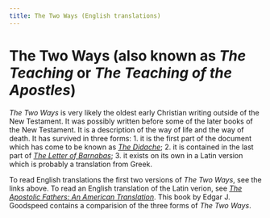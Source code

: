 ```yaml
---
title: The Two Ways (English translations)
---
```


# The Two Ways (also known as *The Teaching* or *The Teaching of the Apostles*)

*The Two Ways* is very likely the oldest early Christian writing outside of the New Testament. It was possibly written before some of the later books of the New Testament.  It is a description of the way of life and the way of death. It has survived in three forms: 1. it is the first part of the document which has come to be known as [*The Didache*](didache.html); 2. it is contained in the last part of [*The Letter of Barnabas*](barnabas.html); 3. it exists on its own in a Latin version which is probably a translation from Greek.

To read English translations the first two versions of *The Two Ways*, see the links above. To read an English translation of the Latin verion, see [*The Apostolic Fathers: An American Translation*](goodspeedapostolicfathers.html). This book by Edgar J. Goodspeed contains a comparision of the three forms of *The Two Ways*.
